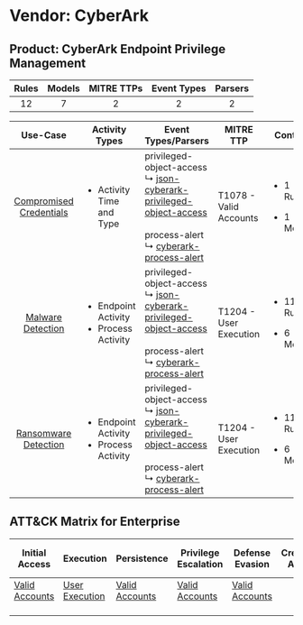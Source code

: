 Vendor: CyberArk
================
Product: CyberArk Endpoint Privilege Management
-----------------------------------------------
| Rules | Models | MITRE TTPs | Event Types | Parsers |
|:-----:|:------:|:----------:|:-----------:|:-------:|
|  12   |   7    |     2      |      2      |    2    |

|                                 Use-Case                                  | Activity Types                                               | Event Types/Parsers                                                                                                                                                                                                                                       | MITRE TTP                  | Content                                              |
|:-------------------------------------------------------------------------:| ------------------------------------------------------------ | --------------------------------------------------------------------------------------------------------------------------------------------------------------------------------------------------------------------------------------------------------- | -------------------------- | ---------------------------------------------------- |
| [Compromised Credentials](../UseCases/usecase_compromised_credentials.md) | <ul><li>Activity Time  and Type</li></ul>                    |  privileged-object-access<br> ↳ [json-cyberark-privileged-object-access](../Parsers/parserContent_json-cyberark-privileged-object-access.md)<br><br> process-alert<br> ↳ [cyberark-process-alert](../Parsers/parserContent_cyberark-process-alert.md)<br> | T1078 - Valid Accounts<br> | <ul><li>1 Rules</li></ul><ul><li>1 Models</li></ul>  |
|       [Malware Detection](../UseCases/usecase_malware_detection.md)       | <ul><li>Endpoint Activity</li><li>Process Activity</li></ul> |  privileged-object-access<br> ↳ [json-cyberark-privileged-object-access](../Parsers/parserContent_json-cyberark-privileged-object-access.md)<br><br> process-alert<br> ↳ [cyberark-process-alert](../Parsers/parserContent_cyberark-process-alert.md)<br> | T1204 - User Execution<br> | <ul><li>11 Rules</li></ul><ul><li>6 Models</li></ul> |
|    [Ransomware Detection](../UseCases/usecase_ransomware_detection.md)    | <ul><li>Endpoint Activity</li><li>Process Activity</li></ul> |  privileged-object-access<br> ↳ [json-cyberark-privileged-object-access](../Parsers/parserContent_json-cyberark-privileged-object-access.md)<br><br> process-alert<br> ↳ [cyberark-process-alert](../Parsers/parserContent_cyberark-process-alert.md)<br> | T1204 - User Execution<br> | <ul><li>11 Rules</li></ul><ul><li>6 Models</li></ul> |

ATT&CK Matrix for Enterprise
----------------------------
| Initial Access                                                      | Execution                                                           | Persistence                                                         | Privilege Escalation                                                | Defense Evasion                                                     | Credential Access | Discovery | Lateral Movement | Collection | Command and Control | Exfiltration | Impact |
| ------------------------------------------------------------------- | ------------------------------------------------------------------- | ------------------------------------------------------------------- | ------------------------------------------------------------------- | ------------------------------------------------------------------- | ----------------- | --------- | ---------------- | ---------- | ------------------- | ------------ | ------ |
| [Valid Accounts](https://attack.mitre.org/techniques/T1078)<br><br> | [User Execution](https://attack.mitre.org/techniques/T1204)<br><br> | [Valid Accounts](https://attack.mitre.org/techniques/T1078)<br><br> | [Valid Accounts](https://attack.mitre.org/techniques/T1078)<br><br> | [Valid Accounts](https://attack.mitre.org/techniques/T1078)<br><br> |                   |           |                  |            |                     |              |        |